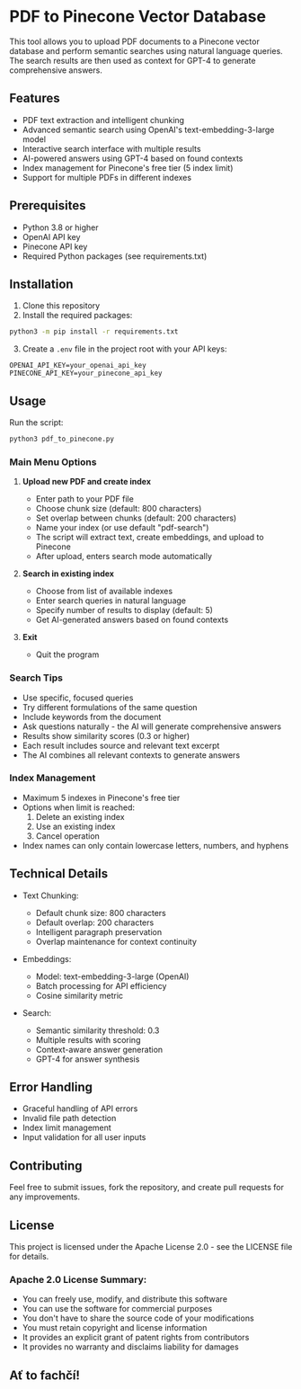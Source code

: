 # PDF to Pinecone Vector Database

This tool allows you to upload PDF documents to a Pinecone vector database and perform semantic searches using natural language queries. The search results are then used as context for GPT-4 to generate comprehensive answers.

## Features

- PDF text extraction and intelligent chunking
- Advanced semantic search using OpenAI's text-embedding-3-large model
- Interactive search interface with multiple results
- AI-powered answers using GPT-4 based on found contexts
- Index management for Pinecone's free tier (5 index limit)
- Support for multiple PDFs in different indexes

## Prerequisites

- Python 3.8 or higher
- OpenAI API key
- Pinecone API key
- Required Python packages (see requirements.txt)

## Installation

1. Clone this repository
2. Install the required packages:
```bash
python3 -m pip install -r requirements.txt
```
3. Create a `.env` file in the project root with your API keys:
```
OPENAI_API_KEY=your_openai_api_key
PINECONE_API_KEY=your_pinecone_api_key
```

## Usage

Run the script:
```bash
python3 pdf_to_pinecone.py
```

### Main Menu Options

1. **Upload new PDF and create index**
   - Enter path to your PDF file
   - Choose chunk size (default: 800 characters)
   - Set overlap between chunks (default: 200 characters)
   - Name your index (or use default "pdf-search")
   - The script will extract text, create embeddings, and upload to Pinecone
   - After upload, enters search mode automatically

2. **Search in existing index**
   - Choose from list of available indexes
   - Enter search queries in natural language
   - Specify number of results to display (default: 5)
   - Get AI-generated answers based on found contexts

3. **Exit**
   - Quit the program

### Search Tips

- Use specific, focused queries
- Try different formulations of the same question
- Include keywords from the document
- Ask questions naturally - the AI will generate comprehensive answers
- Results show similarity scores (0.3 or higher)
- Each result includes source and relevant text excerpt
- The AI combines all relevant contexts to generate answers

### Index Management

- Maximum 5 indexes in Pinecone's free tier
- Options when limit is reached:
  1. Delete an existing index
  2. Use an existing index
  3. Cancel operation
- Index names can only contain lowercase letters, numbers, and hyphens

## Technical Details

- Text Chunking:
  - Default chunk size: 800 characters
  - Default overlap: 200 characters
  - Intelligent paragraph preservation
  - Overlap maintenance for context continuity

- Embeddings:
  - Model: text-embedding-3-large (OpenAI)
  - Batch processing for API efficiency
  - Cosine similarity metric

- Search:
  - Semantic similarity threshold: 0.3
  - Multiple results with scoring
  - Context-aware answer generation
  - GPT-4 for answer synthesis

## Error Handling

- Graceful handling of API errors
- Invalid file path detection
- Index limit management
- Input validation for all user inputs

## Contributing

Feel free to submit issues, fork the repository, and create pull requests for any improvements.

## License

This project is licensed under the Apache License 2.0 - see the LICENSE file for details.

### Apache 2.0 License Summary:
- You can freely use, modify, and distribute this software
- You can use the software for commercial purposes
- You don't have to share the source code of your modifications
- You must retain copyright and license information
- It provides an explicit grant of patent rights from contributors
- It provides no warranty and disclaims liability for damages 

## Ať to fachčí!

